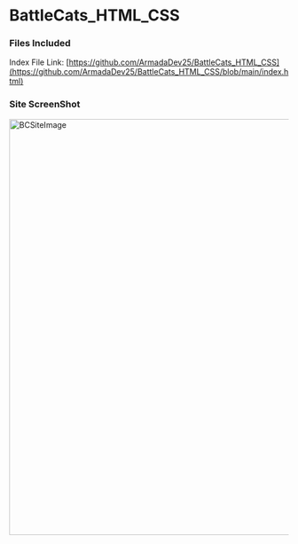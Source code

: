 # BattleCats_HTML_CSS
### Files Included
Index File Link:
[https://github.com/ArmadaDev25/BattleCats_HTML_CSS](https://github.com/ArmadaDev25/BattleCats_HTML_CSS/blob/main/index.html)


### Site ScreenShot
<img width="750" alt="BCSiteImage" src="https://github.com/user-attachments/assets/0677d435-52c0-4c4e-b65c-48738c36f83a" />


